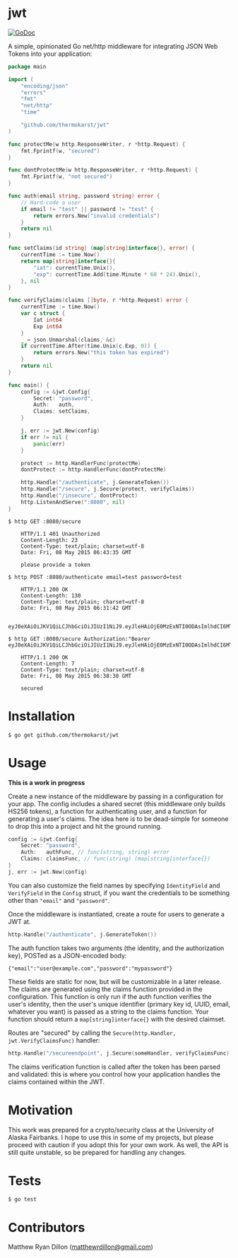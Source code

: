 # jwt

[![GoDoc](https://godoc.org/github.com/thermokarst/jwt?status.svg)](https://godoc.org/github.com/thermokarst/jwt)

A simple, opinionated Go net/http middleware for integrating JSON Web Tokens into
your application:

```go
package main

import (
	"encoding/json"
	"errors"
	"fmt"
	"net/http"
	"time"

	"github.com/thermokarst/jwt"
)

func protectMe(w http.ResponseWriter, r *http.Request) {
	fmt.Fprintf(w, "secured")
}

func dontProtectMe(w http.ResponseWriter, r *http.Request) {
	fmt.Fprintf(w, "not secured")
}

func auth(email string, password string) error {
	// Hard-code a user
	if email != "test" || password != "test" {
		return errors.New("invalid credentials")
	}
	return nil
}

func setClaims(id string) (map[string]interface{}, error) {
	currentTime := time.Now()
	return map[string]interface{}{
		"iat": currentTime.Unix(),
		"exp": currentTime.Add(time.Minute * 60 * 24).Unix(),
	}, nil
}

func verifyClaims(claims []byte, r *http.Request) error {
	currentTime := time.Now()
	var c struct {
		Iat int64
		Exp int64
	}
	_ = json.Unmarshal(claims, &c)
	if currentTime.After(time.Unix(c.Exp, 0)) {
		return errors.New("this token has expired")
	}
	return nil
}

func main() {
	config := &jwt.Config{
		Secret: "password",
		Auth:   auth,
		Claims: setClaims,
	}

	j, err := jwt.New(config)
	if err != nil {
		panic(err)
	}

	protect := http.HandlerFunc(protectMe)
	dontProtect := http.HandlerFunc(dontProtectMe)

	http.Handle("/authenticate", j.GenerateToken())
	http.Handle("/secure", j.Secure(protect, verifyClaims))
	http.Handle("/insecure", dontProtect)
	http.ListenAndServe(":8080", nil)
}
```

```shell
$ http GET :8080/secure

    HTTP/1.1 401 Unauthorized
    Content-Length: 23
    Content-Type: text/plain; charset=utf-8
    Date: Fri, 08 May 2015 06:43:35 GMT

    please provide a token

$ http POST :8080/authenticate email=test password=test

    HTTP/1.1 200 OK
    Content-Length: 130
    Content-Type: text/plain; charset=utf-8
    Date: Fri, 08 May 2015 06:31:42 GMT

    eyJ0eXAiOiJKV1QiLCJhbGciOiJIUzI1NiJ9.eyJleHAiOjE0MzExNTI0ODAsImlhdCI6MTQzMTA2NjA4MH0=.UbJmLqOF4bTH/8+o6CrZfoi1Fu7zTDfCV0kwMQyzmos=

$ http GET :8080/secure Authorization:"Bearer eyJ0eXAiOiJKV1QiLCJhbGciOiJIUzI1NiJ9.eyJleHAiOjE0MzExNTI0ODAsImlhdCI6MTQzMTA2NjA4MH0=.UbJmLqOF4bTH/8+o6CrZfoi1Fu7zTDfCV0kwMQyzmos="

    HTTP/1.1 200 OK
    Content-Length: 7
    Content-Type: text/plain; charset=utf-8
    Date: Fri, 08 May 2015 06:38:30 GMT

    secured
```

# Installation

    $ go get github.com/thermokarst/jwt

# Usage

**This is a work in progress**

Create a new instance of the middleware by passing in a configuration for your
app.  The config includes a shared secret (this middleware only builds HS256
tokens), a function for authenticating user, and a function for generating a
user's claims. The idea here is to be dead-simple for someone to drop this into
a project and hit the ground running.

```go
config := &jwt.Config{
    Secret: "password",
    Auth:   authFunc, // func(string, string) error
    Claims: claimsFunc, // func(string) (map[string]interface{})
}
j, err := jwt.New(config)
```

You can also customize the field names by specifying `IdentityField` and
`VerifyField` in the `Config` struct, if you want the credentials to be
something other than `"email"` and `"password"`.

Once the middleware is instantiated, create a route for users to generate a JWT
at.

```go
http.Handle("/authenticate", j.GenerateToken())
```

The auth function takes two arguments (the identity, and the authorization
key), POSTed as a JSON-encoded body:

    {"email":"user@example.com","password":"mypassword"}

These fields are static for now, but will be customizable in a later release.
The claims are generated using the claims function provided in the
configuration. This function is only run if the auth function verifies the
user's identity, then the user's unique identifier (primary key id, UUID,
email, whatever you want) is passed as a string to the claims function. Your
function should return a `map[string]interface{}` with the desired claimset.

Routes are "secured" by calling the `Secure(http.Handler, jwt.VerifyClaimsFunc)`
handler:

```go
http.Handle("/secureendpoint", j.Secure(someHandler, verifyClaimsFunc))
```

The claims verification function is called after the token has been parsed and
validated: this is where you control how your application handles the claims
contained within the JWT.

# Motivation

This work was prepared for a crypto/security class at the University of Alaska
Fairbanks.  I hope to use this in some of my projects, but please proceed with
caution if you adopt this for your own work. As well, the API is still quite
unstable, so be prepared for handling any changes.

# Tests

    $ go test

# Contributors

Matthew Ryan Dillon (matthewrdillon@gmail.com)


